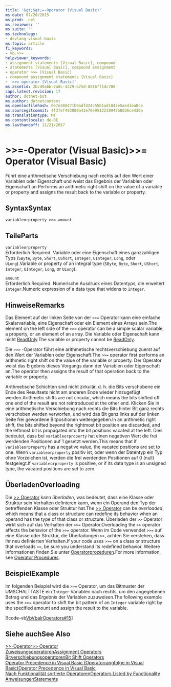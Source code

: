 ```yaml
---
title: '&gt;&gt;=-Operator (Visual Basic)'
ms.date: 07/20/2015
ms.prod: .net
ms.reviewer: ''
ms.suite: ''
ms.technology:
- devlang-visual-basic
ms.topic: article
f1_keywords:
- vb.>>=
helpviewer_keywords:
- assignment statements [Visual Basic], compound
- statements [Visual Basic], compound assignment
- operator >>= [Visual Basic]
- compound assignment statements [Visual Basic]
- '>>= operator [Visual Basic]'
ms.assetid: 2bcd9abb-7a8c-4229-b75d-8816ff1dc700
caps.latest.revision: 17
author: dotnet-bot
ms.author: dotnetcontent
ms.openlocfilehash: 0e7e388471b9adf424c55b1ad1042e5aed1ea8ce
ms.sourcegitcommit: 4f3fef493080a43e70e951223894768d36ce430a
ms.translationtype: MT
ms.contentlocale: de-DE
ms.lasthandoff: 11/21/2017
---
```

# <a name="gtgt-operator-visual-basic"></a><span data-ttu-id="8061f-102">&gt;&gt;=-Operator (Visual Basic)</span><span class="sxs-lookup"><span data-stu-id="8061f-102">&gt;&gt;= Operator (Visual Basic)</span></span>
<span data-ttu-id="8061f-103">Führt eine arithmetische Verschiebung nach rechts auf den Wert einer Variablen oder Eigenschaft und weist das Ergebnis der Variablen oder Eigenschaft an.</span><span class="sxs-lookup"><span data-stu-id="8061f-103">Performs an arithmetic right shift on the value of a variable or property and assigns the result back to the variable or property.</span></span>  
  
## <a name="syntax"></a><span data-ttu-id="8061f-104">Syntax</span><span class="sxs-lookup"><span data-stu-id="8061f-104">Syntax</span></span>  
  
```  
variableorproperty >>= amount  
```  
  
## <a name="parts"></a><span data-ttu-id="8061f-105">Teile</span><span class="sxs-lookup"><span data-stu-id="8061f-105">Parts</span></span>  
 `variableorproperty`  
 <span data-ttu-id="8061f-106">Erforderlich.</span><span class="sxs-lookup"><span data-stu-id="8061f-106">Required.</span></span> <span data-ttu-id="8061f-107">Variable oder eine Eigenschaft eines ganzzahligen Typs (`SByte`, `Byte`, `Short`, `UShort`, `Integer`, `UInteger`, `Long`, oder `ULong`).</span><span class="sxs-lookup"><span data-stu-id="8061f-107">Variable or property of an integral type (`SByte`, `Byte`, `Short`, `UShort`, `Integer`, `UInteger`, `Long`, or `ULong`).</span></span>  
  
 `amount`  
 <span data-ttu-id="8061f-108">Erforderlich.</span><span class="sxs-lookup"><span data-stu-id="8061f-108">Required.</span></span> <span data-ttu-id="8061f-109">Numerische Ausdruck eines Datentyps, die erweitert `Integer`.</span><span class="sxs-lookup"><span data-stu-id="8061f-109">Numeric expression of a data type that widens to `Integer`.</span></span>  
  
## <a name="remarks"></a><span data-ttu-id="8061f-110">Hinweise</span><span class="sxs-lookup"><span data-stu-id="8061f-110">Remarks</span></span>  
 <span data-ttu-id="8061f-111">Das Element auf der linken Seite von der `>>=` Operator kann eine einfache Skalarvariable, eine Eigenschaft oder ein Element eines Arrays sein.</span><span class="sxs-lookup"><span data-stu-id="8061f-111">The element on the left side of the `>>=` operator can be a simple scalar variable, a property, or an element of an array.</span></span> <span data-ttu-id="8061f-112">Die Variable oder Eigenschaft kann nicht [ReadOnly](../../../visual-basic/language-reference/modifiers/readonly.md).</span><span class="sxs-lookup"><span data-stu-id="8061f-112">The variable or property cannot be [ReadOnly](../../../visual-basic/language-reference/modifiers/readonly.md).</span></span>  
  
 <span data-ttu-id="8061f-113">Die `>>=` -Operator führt eine arithmetische rechtsverschiebung zuerst auf den Wert der Variablen oder Eigenschaft.</span><span class="sxs-lookup"><span data-stu-id="8061f-113">The `>>=` operator first performs an arithmetic right shift on the value of the variable or property.</span></span> <span data-ttu-id="8061f-114">Der Operator weist das Ergebnis dieses Vorgangs dann der Variablen oder Eigenschaft an.</span><span class="sxs-lookup"><span data-stu-id="8061f-114">The operator then assigns the result of that operation back to the variable or property.</span></span>  
  
 <span data-ttu-id="8061f-115">Arithmetische Schichten sind nicht zirkulär, d. h. die Bits verschobene ein Ende des Resultsets nicht am anderen Ende wieder hinzugefügt werden.</span><span class="sxs-lookup"><span data-stu-id="8061f-115">Arithmetic shifts are not circular, which means the bits shifted off one end of the result are not reintroduced at the other end.</span></span> <span data-ttu-id="8061f-116">Klicken Sie in eine arithmetische Verschiebung nach rechts die Bits hinter Bit ganz rechts verschoben werden verworfen, und wird das Bit ganz links auf der linken Seite frei gewordene Bitpositionen weitergegeben.</span><span class="sxs-lookup"><span data-stu-id="8061f-116">In an arithmetic right shift, the bits shifted beyond the rightmost bit position are discarded, and the leftmost bit is propagated into the bit positions vacated at the left.</span></span> <span data-ttu-id="8061f-117">Dies bedeutet, dass bei `variableorproperty` hat einen negativen Wert die frei werdenden Positionen auf 1 gesetzt werden.</span><span class="sxs-lookup"><span data-stu-id="8061f-117">This means that if `variableorproperty` has a negative value, the vacated positions are set to one.</span></span> <span data-ttu-id="8061f-118">Wenn `variableorproperty` positiv ist, oder wenn der Datentyp ein Typ ohne Vorzeichen ist, werden die frei werdenden Positionen auf 0 (null) festgelegt.</span><span class="sxs-lookup"><span data-stu-id="8061f-118">If `variableorproperty` is positive, or if its data type is an unsigned type, the vacated positions are set to zero.</span></span>  
  
## <a name="overloading"></a><span data-ttu-id="8061f-119">Überladen</span><span class="sxs-lookup"><span data-stu-id="8061f-119">Overloading</span></span>  
 <span data-ttu-id="8061f-120">Die [>> Operator](../../../visual-basic/language-reference/operators/right-shift-operator.md) kann *überladen*, was bedeutet, dass eine Klasse oder Struktur sein Verhalten definieren kann, wenn ein Operand den Typ der betreffenden Klasse oder Struktur hat.</span><span class="sxs-lookup"><span data-stu-id="8061f-120">The [>> Operator](../../../visual-basic/language-reference/operators/right-shift-operator.md) can be *overloaded*, which means that a class or structure can redefine its behavior when an operand has the type of that class or structure.</span></span> <span data-ttu-id="8061f-121">Überladen der `>>` Operator wirkt sich auf das Verhalten der `>>=` Operator.</span><span class="sxs-lookup"><span data-stu-id="8061f-121">Overloading the `>>` operator affects the behavior of the `>>=` operator.</span></span> <span data-ttu-id="8061f-122">Wenn im Code verwendet `>>=` auf eine Klasse oder Struktur, die Überladungen `>>`, achten Sie verstehen, dass ihr neu definierten Verhalten.</span><span class="sxs-lookup"><span data-stu-id="8061f-122">If your code uses `>>=` on a class or structure that overloads `>>`, be sure you understand its redefined behavior.</span></span> <span data-ttu-id="8061f-123">Weitere Informationen finden Sie unter [Operatorprozeduren](../../../visual-basic/programming-guide/language-features/procedures/operator-procedures.md).</span><span class="sxs-lookup"><span data-stu-id="8061f-123">For more information, see [Operator Procedures](../../../visual-basic/programming-guide/language-features/procedures/operator-procedures.md).</span></span>  
  
## <a name="example"></a><span data-ttu-id="8061f-124">Beispiel</span><span class="sxs-lookup"><span data-stu-id="8061f-124">Example</span></span>  
 <span data-ttu-id="8061f-125">Im folgenden Beispiel wird die `>>=` Operator, um das Bitmuster der UMSCHALTTASTE ein `Integer` Variablen nach rechts, um den angegebenen Betrag und das Ergebnis der Variablen zuzuweisen.</span><span class="sxs-lookup"><span data-stu-id="8061f-125">The following example uses the `>>=` operator to shift the bit pattern of an `Integer` variable right by the specified amount and assign the result to the variable.</span></span>  
  
 [!code-vb[VbVbalrOperators#15](../../../visual-basic/language-reference/operators/codesnippet/VisualBasic/right-shift-assignment-operator_1.vb)]  
  
## <a name="see-also"></a><span data-ttu-id="8061f-126">Siehe auch</span><span class="sxs-lookup"><span data-stu-id="8061f-126">See Also</span></span>  
 [<span data-ttu-id="8061f-127">>>-Operator</span><span class="sxs-lookup"><span data-stu-id="8061f-127">>> Operator</span></span>](../../../visual-basic/language-reference/operators/right-shift-operator.md)  
 [<span data-ttu-id="8061f-128">Zuweisungsoperatoren</span><span class="sxs-lookup"><span data-stu-id="8061f-128">Assignment Operators</span></span>](../../../visual-basic/language-reference/operators/assignment-operators.md)  
 [<span data-ttu-id="8061f-129">Bitverschiebungsoperatoren</span><span class="sxs-lookup"><span data-stu-id="8061f-129">Bit Shift Operators</span></span>](../../../visual-basic/language-reference/operators/bit-shift-operators.md)  
 [<span data-ttu-id="8061f-130">Operator Precedence in Visual Basic (Operatorrangfolge in Visual Basic)</span><span class="sxs-lookup"><span data-stu-id="8061f-130">Operator Precedence in Visual Basic</span></span>](../../../visual-basic/language-reference/operators/operator-precedence.md)  
 [<span data-ttu-id="8061f-131">Nach Funktionalität sortierte Operatoren</span><span class="sxs-lookup"><span data-stu-id="8061f-131">Operators Listed by Functionality</span></span>](../../../visual-basic/language-reference/operators/operators-listed-by-functionality.md)  
 [<span data-ttu-id="8061f-132">Anweisungen</span><span class="sxs-lookup"><span data-stu-id="8061f-132">Statements</span></span>](../../../visual-basic/programming-guide/language-features/statements.md)

